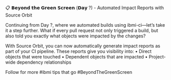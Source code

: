 📋 𝗕𝗲𝘆𝗼𝗻𝗱 𝘁𝗵𝗲 𝗚𝗿𝗲𝗲𝗻 𝗦𝗰𝗿𝗲𝗲𝗻 (𝗗𝗮𝘆 ?) - Automated Impact Reports with Source Orbit

Continuing from Day ?, where we automated builds using ibmi-ci—let’s take it a step further. What if every pull request not only triggered a build, but also told you exactly what objects were impacted by the changes?

With Source Orbit, you can now automatically generate impact reports as part of your CI pipeline. These reports give you visibility into:
  • Direct objects that were touched
  • Dependent objects that are impacted
  • Project-wide dependency relationships

Follow for more #ibmi tips that go #BeyondTheGreenScreen